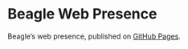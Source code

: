# Beagle Web Presence

Beagle’s web presence, published on [GitHub Pages](https://acBerger.github.io/Beagle/branches/fix#513).